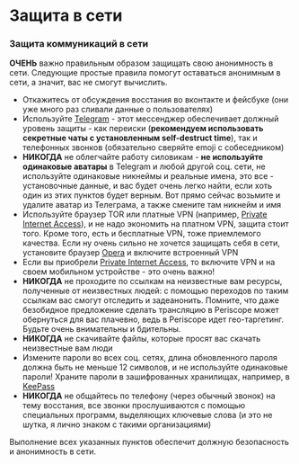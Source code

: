 # Защита в сети
### Защита коммуникаций в сети
**ОЧЕНЬ** важно правильным образом защищать свою анонимность в сети. Следующие простые правила помогут оставаться анонимным в сети, а значит, вас не смогут вычислить.
* Откажитесь от обсуждения восстания во вконтакте и фейсбуке (они уже много раз сливали данные о пользователях)
* Используйте [Telegram](https://telegram.org) - этот мессенджер обеспечивает должный уровень защиты - как переиски (**рекомендуем использовать секретные чаты с установленным self-destruct time**), так и телефонных звонков (обязательно сверяйте emoji с собеседником)
* **НИКОГДА** не облегчайте работу силовикам - **не используйте одинаковые аватары** в Telegram и любой другой соц. сети, не используйте одинаковые никнеймы и реальные имена, это все - установочные данные, и вас будет очень легко найти, если хоть один из этих пунктов будет верным. Вот прямо сейчас возьмите и удалите аватар из Телеграма, а также смените там никнейм и имя
* Используйте браузер TOR или платные VPN (например, [Private Internet Access](https://privateinternetaccess.com)), и не надо экономить на платном VPN, защита стоит того. Кроме того, есть и бесплатные VPN, тоже приемлемого качества. Если ну очень сильно не хочется защищать себя в сети, установите браузер [Opera](https://www.opera.com/ru) и включите встроенный VPN
* Если вы приобрели [Private Internet Access](https://privateinternetaccess.com), то включите VPN и на своем мобильном устройстве - это очень важно!
* **НИКОГДА** не проходите по ссылкам на неизвестные вам ресурсы, полученные от неизвестных людей: с помощью переходов по таким ссылкам вас смогут отследить и задеанонить. Помните, что даже безобидное предложение сделать трансляцию в Periscope может обернуться для вас плачевно, ведь в Periscope идет гео-таргетинг. Будьте очень внимательны и бдительны.
* **НИКОГДА** не скачивайте файлы, которые просят вас скачать неизвестные вам люди
* Измените пароли во всех соц. сетях, длина обновленного пароля должна быть не меньше 12 символов, и не используйте одинаковые пароли! Храните пароли в зашифрованных хранилищах, например, в [KeePass](http://keepass.info/)
* **НИКОГДА** не общайтесь по телефону (через обычный звонок) на тему восстания, все звонки прослушиваются с помощью специальных программ, выделяющих ключевые слова (и это не шутка, я лично знаком с такими организациями)

Выполнение всех указанных пунктов обеспечит должную безопасность и анонимность в сети.
